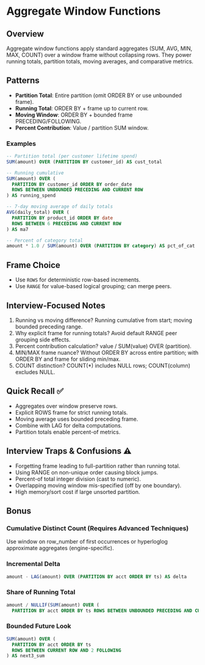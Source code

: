 # Aggregate Window Functions

## Overview
Aggregate window functions apply standard aggregates (SUM, AVG, MIN, MAX, COUNT) over a window frame without collapsing rows. They power running totals, partition totals, moving averages, and comparative metrics.

## Patterns
- **Partition Total**: Entire partition (omit ORDER BY or use unbounded frame).
- **Running Total**: ORDER BY + frame up to current row.
- **Moving Window**: ORDER BY + bounded frame PRECEDING/FOLLOWING.
- **Percent Contribution**: Value / partition SUM window.

### Examples
```sql
-- Partition total (per customer lifetime spend)
SUM(amount) OVER (PARTITION BY customer_id) AS cust_total

-- Running cumulative
SUM(amount) OVER (
  PARTITION BY customer_id ORDER BY order_date
  ROWS BETWEEN UNBOUNDED PRECEDING AND CURRENT ROW
) AS running_spend

-- 7-day moving average of daily totals
AVG(daily_total) OVER (
  PARTITION BY product_id ORDER BY date
  ROWS BETWEEN 6 PRECEDING AND CURRENT ROW
) AS ma7

-- Percent of category total
amount * 1.0 / SUM(amount) OVER (PARTITION BY category) AS pct_of_cat
```

## Frame Choice
- Use `ROWS` for deterministic row-based increments.
- Use `RANGE` for value-based logical grouping; can merge peers.

## Interview-Focused Notes
1. Running vs moving difference? Running cumulative from start; moving bounded preceding range.
2. Why explicit frame for running totals? Avoid default RANGE peer grouping side effects.
3. Percent contribution calculation? value / SUM(value) OVER (partition).
4. MIN/MAX frame nuance? Without ORDER BY across entire partition; with ORDER BY and frame for sliding min/max.
5. COUNT distinction? COUNT(*) includes NULL rows; COUNT(column) excludes NULL.

## Quick Recall ✅
- Aggregates over window preserve rows.
- Explicit ROWS frame for strict running totals.
- Moving average uses bounded preceding frame.
- Combine with LAG for delta computations.
- Partition totals enable percent-of metrics.

## Interview Traps & Confusions ⚠️
- Forgetting frame leading to full-partition rather than running total.
- Using RANGE on non-unique order causing block jumps.
- Percent-of total integer division (cast to numeric).
- Overlapping moving window mis-specified (off by one boundary).
- High memory/sort cost if large unsorted partition.

## Bonus
### Cumulative Distinct Count (Requires Advanced Techniques)
Use window on row_number of first occurrences or hyperloglog approximate aggregates (engine-specific).

### Incremental Delta
```sql
amount - LAG(amount) OVER (PARTITION BY acct ORDER BY ts) AS delta
```

### Share of Running Total
```sql
amount / NULLIF(SUM(amount) OVER (
  PARTITION BY acct ORDER BY ts ROWS BETWEEN UNBOUNDED PRECEDING AND CURRENT ROW),0) AS pct_running
```

### Bounded Future Look
```sql
SUM(amount) OVER (
  PARTITION BY acct ORDER BY ts
  ROWS BETWEEN CURRENT ROW AND 2 FOLLOWING
) AS next3_sum
```